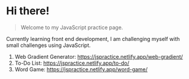 # Hi there! 
> Welcome to my JavaScript practice page. 

Currently learning front end development, I am challenging myself with small challenges using JavaScript.

1. Web Gradient Generator: https://jspractice.netlify.app/web-gradient/
2. To-Do List: https://jspractice.netlify.app/to-do/
3. Word Game: https://jspractice.netlify.app/word-game/
